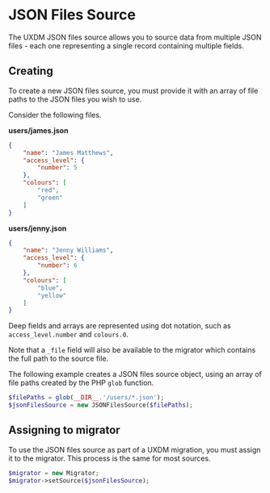 # JSON Files Source

The UXDM JSON files source allows you to source data from multiple JSON files - each one representing a single record containing multiple fields.

## Creating

To create a new JSON files source, you must provide it with an array of file paths to the JSON files you wish to use.

Consider the following files.

**users/james.json**
```json
{
    "name": "James Matthews",
    "access_level": {
        "number": 5
    },
    "colours": [
        "red",
        "green"
    ]
}
```

**users/jenny.json**
```json
{
    "name": "Jenny Williams",
    "access_level": {
        "number": 6
    },
    "colours": [
        "blue",
        "yellow"
    ]
}
```

Deep fields and arrays are represented using dot notation, such as `access_level.number` and `colours.0`.

Note that a `_file` field will also be available to the migrator which contains the full path to the source file.

The following example creates a JSON files source object, using an array of file paths created by the PHP `glob` function.

```php
$filePaths = glob(__DIR__.'/users/*.json');
$jsonFilesSource = new JSONFilesSource($filePaths);
```

## Assigning to migrator

To use the JSON files source as part of a UXDM migration, you must assign it to the migrator. This process is the same for most sources.

```php
$migrator = new Migrator;
$migrator->setSource($jsonFilesSource);
```
